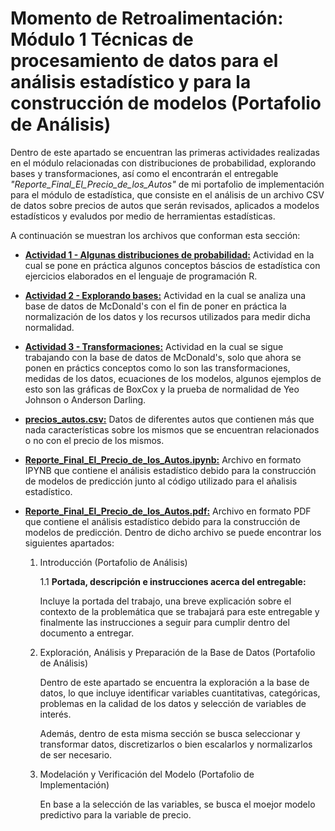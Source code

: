 # Momento de Retroalimentación: Módulo 1 Técnicas de procesamiento de datos para el análisis estadístico y para la construcción de modelos (Portafolio de Análisis)
Dentro de este apartado se encuentran las primeras actividades realizadas en el módulo relacionadas con distribuciones de probabilidad, explorando bases y transformaciones, así como el encontrarán el entregable *"Reporte_Final_El_Precio_de_los_Autos"* de mi portafolio de implementación para el módulo de estadística, que consiste en el análisis de un archivo CSV de datos sobre precios de autos que serán revisados, aplicados a modelos estadísticos y evaludos por medio de herramientas estadísticas.

A continuación se muestran los archivos que conforman esta sección:
* <a href="https://github.com/4lb3rt0r/TC3006_Portafolio_Analisis/blob/main/final/M1_Statistics/Técnicas de Procesamiento de Datos para el Análisis Estadístico/Act1_Algunas_distribuciones_de_probabilidad.pdf">**Actividad 1 - Algunas distribuciones de probabilidad:</a>** Actividad en la cual se pone en práctica algunos conceptos báscios de estadística con ejercicios elaborados en el lenguaje de programación R.
* <a href="https://github.com/4lb3rt0r/TC3006_Portafolio_Analisis/blob/main/final/M1_Statistics/Técnicas de Procesamiento de Datos para el Análisis Estadístico/Act2_Explorando_bases.pdf">**Actividad 2 - Explorando bases:</a>** Actividad en la cual se analiza una base de datos de McDonald's con el fin de poner en práctica la normalización de los datos y los recursos utilizados para medir dicha normalidad.
* <a href="https://github.com/4lb3rt0r/TC3006_Portafolio_Analisis/blob/main/final/M1_Statistics/Técnicas de Procesamiento de Datos para el Análisis Estadístico/Act3_Transformaciones.pdf">**Actividad 3 -  Transformaciones:</a>** Actividad en la cual se sigue trabajando con la base de datos de McDonald's, solo que ahora se ponen en práctics conceptos como lo son las transformaciones, medidas de los datos, ecuaciones de los modelos, algunos ejemplos de esto son las gráficas de BoxCox y la prueba de normalidad de Yeo Johnson o Anderson Darling.
* <a href="https://github.com/4lb3rt0r/TC3006_Portafolio_Analisis/blob/main/final/M1_Statistics/Técnicas de Procesamiento de Datos para el Análisis Estadístico/precios_autos.csv">**precios_autos.csv:**</a> Datos de diferentes autos que contienen más que nada características sobre los mismos que se encuentran relacionados o no con el precio de los mismos.

* <a href="https://github.com/4lb3rt0r/TC3006_Portafolio_Analisis/blob/main/final/M1_Statistics/Técnicas de Procesamiento de Datos para el Análisis Estadístico/Reporte_Final_El_Precio_de_los_Autos.ipynb">**Reporte_Final_El_Precio_de_los_Autos.ipynb:**</a> Archivo en formato IPYNB que contiene el análisis estadístico debido para la construcción de modelos de predicción junto al código utilizado para el añalisis estadístico.

* <a href="https://github.com/4lb3rt0r/TC3006_Portafolio_Analisis/blob/main/final/M1_Statistics/Técnicas de Procesamiento de Datos para el Análisis Estadístico/Reporte Final. El Precio de los Autos.pdf">**Reporte_Final_El_Precio_de_los_Autos.pdf:**</a> Archivo en formato PDF que contiene el análisis estadístico debido para la construcción de modelos de predicción. Dentro de dicho archivo se puede encontrar los siguientes apartados:

   1. Introducción (Portafolio de Análisis)

      1.1 **Portada, descripción e instrucciones acerca del entregable:**

      Incluye la portada del trabajo, una breve explicación sobre el contexto de la problemática que se trabajará para este entregable y finalmente las instrucciones a seguir para cumplir dentro del documento a entregar.

   2. Exploración, Análisis y Preparación de la Base de Datos (Portafolio de Análisis)<br/>
      
      Dentro de este apartado se encuentra la exploración a la base de datos, lo que incluye identificar variables cuantitativas, categóricas, problemas en la calidad de los datos y selección de variables de interés.

      Además, dentro de esta misma sección se busca seleccionar y transformar datos, discretizarlos o bien escalarlos y normalizarlos de ser necesario.

   3. Modelación y Verificación del Modelo (Portafolio de Implementación)<br/>
      
      En base a la selección de las variables, se busca el moejor modelo predictivo para la variable de precio.
